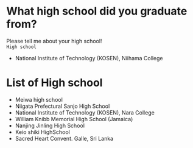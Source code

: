 # What high school did you graduate from?
Please tell me about your high school!  
```High school```  
- National Institute of Technology (KOSEN), Niihama College 

# List of High school
- Meiwa high school
- Niigata Prefectural Sanjo High School
- National Institute of Technology (KOSEN), Nara College 
- William Knibb Memorial High School (Jamaica)
- Nanjing Jinling High School
- Keio shiki HighSchool
- Sacred Heart Convent. Galle, Sri Lanka
